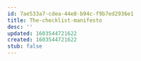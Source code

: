 ```yaml
---
id: 7ae533a7-cdea-44e8-b94c-f9b7ed2936e1
title: The-checklist-manifesto
desc: ''
updated: 1603544721622
created: 1603544721622
stub: false
---
```


